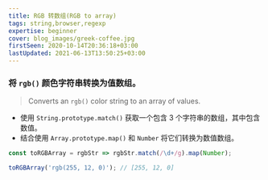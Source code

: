 ```yaml
---
title: RGB 转数组(RGB to array)
tags: string,browser,regexp
expertise: beginner
cover: blog_images/greek-coffee.jpg
firstSeen: 2020-10-14T20:36:18+03:00
lastUpdated: 2021-06-13T13:50:25+03:00
---
```


### 将 `rgb()` 颜色字符串转换为值数组。
> Converts an `rgb()` color string to an array of values.

- 使用 `String.prototype.match()` 获取一个包含 3 个字符串的数组，其中包含数值。
- 结合使用 `Array.prototype.map()` 和 `Number` 将它们转换为数值数组。

```js
const toRGBArray = rgbStr => rgbStr.match(/\d+/g).map(Number);
```

```js
toRGBArray('rgb(255, 12, 0)'); // [255, 12, 0]
```
